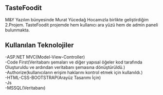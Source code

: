 ## TasteFoodit
M&Y Yazılım bünyesinde Murat Yücedağ Hocamızla birlikte geliştirdiğim 2.Projem. TasteFoodit projemde hem kullanıcı ara yüzü hem de admin paneli bulunmakta.
## Kullanılan Teknolojiler
-ASP.NET MVC(Model-View-Controller)</br>
-Code First(Veritabanı şemaları ve diğer yapısal öğeler kod tarafında Oluşturuldu ve ardından veritabanı şemasına dönüştürüldü.)</br>
-Authorize(kullanıcıların erişim haklarını kontrol etmek için kullanıldı.)</br>
-HTML-CSS-BOOTSTRAP(Arayüz Tasarımı İçin)</br>
-Js</br>
-MSSQL(Veritabanı)</br>
